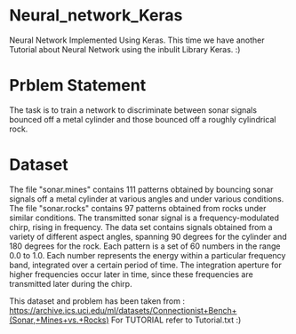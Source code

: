 # Neural_network_Keras
Neural Network Implemented Using Keras.
This time we have another Tutorial about Neural Network using the inbulit Library Keras. :)
# Prblem Statement 
The task is to train a network to discriminate between sonar signals bounced off a metal cylinder and those bounced off a roughly cylindrical rock.
# Dataset 
The file "sonar.mines" contains 111 patterns obtained by bouncing sonar signals off a metal cylinder at various angles and under various conditions. The file "sonar.rocks" contains 97 patterns obtained from rocks under similar conditions. The transmitted sonar signal is a frequency-modulated chirp, rising in frequency. The data set contains signals obtained from a variety of different aspect angles, spanning 90 degrees for the cylinder and 180 degrees for the rock. 
Each pattern is a set of 60 numbers in the range 0.0 to 1.0. Each number represents the energy within a particular frequency band, integrated over a certain period of time. The integration aperture for higher frequencies occur later in time, since these frequencies are transmitted later during the chirp. 

This dataset and problem has been taken from : https://archive.ics.uci.edu/ml/datasets/Connectionist+Bench+(Sonar,+Mines+vs.+Rocks)
For TUTORIAL refer to Tutorial.txt :)
